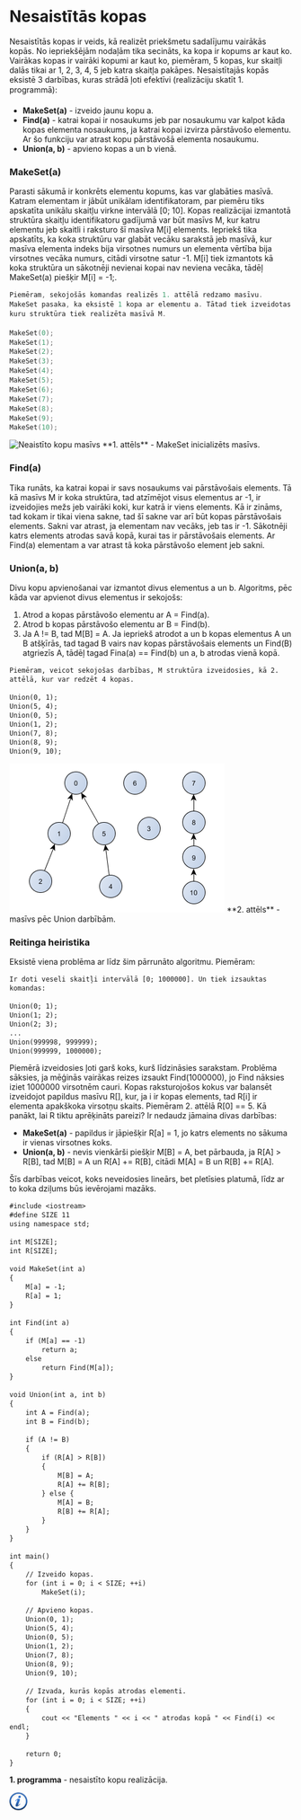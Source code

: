 # Nesaistītās kopas

Nesaistītās kopas ir veids, kā realizēt priekšmetu sadalījumu vairākās kopās. No iepriekšējām nodaļām tika secināts, ka kopa ir kopums ar kaut ko. Vairākas kopas ir vairāki kopumi ar kaut ko, piemēram, 5 kopas, kur skaitļi dalās tikai ar 1, 2, 3, 4, 5 jeb katra skaitļa pakāpes. Nesaistītajās kopās eksistē 3 darbības, kuras strādā ļoti efektīvi (realizāciju skatīt 1. programmā):

- **MakeSet(a)** - izveido jaunu kopu a.
- **Find(a)** - katrai kopai ir nosaukums jeb par nosaukumu var kalpot kāda kopas elementa nosaukums, ja katrai kopai izvirza pārstāvošo elementu. Ar šo funkciju var atrast kopu pārstāvošā elementa nosaukumu.
- **Union(a, b)** - apvieno kopas a un b vienā.

### MakeSet(a)

Parasti sākumā ir konkrēts elementu kopums, kas var glabāties masīvā. Katram elementam ir jābūt unikālam identifikatoram, par piemēru tiks apskatīta unikālu skaitļu virkne intervālā [0; 10]. Kopas realizācijai izmantotā struktūra skaitļu identifikatoru gadījumā var būt masīvs M, kur katru elementu jeb skaitli i raksturo šī masīva M[i] elements. Iepriekš tika apskatīts, ka koka struktūru var glabāt vecāku sarakstā jeb masīvā, kur masīva elementa indeks bija virsotnes numurs un elementa vērtība bija virsotnes vecāka numurs, citādi virsotne satur -1. M[i] tiek izmantots kā koka struktūra un sākotnēji nevienai kopai nav neviena vecāka, tādēļ MakeSet(a) piešķir M[i] = -1;.

```cpp
Piemēram, sekojošās komandas realizēs 1. attēlā redzamo masīvu. 
MakeSet pasaka, ka eksistē 1 kopa ar elementu a. Tātad tiek izveidotas 11 kopas, 
kuru struktūra tiek realizēta masīvā M.

MakeSet(0);
MakeSet(1);
MakeSet(2);
MakeSet(3);
MakeSet(4);
MakeSet(5);
MakeSet(6);
MakeSet(7);
MakeSet(8);
MakeSet(9);
MakeSet(10);
```

<img alt="Neaistīto kopu masīvs" src="/media/theory/make_set.png" />
**1. attēls** - MakeSet inicializēts masīvs.

### Find(a)

Tika runāts, ka katrai kopai ir savs nosaukums vai pārstāvošais elements. Tā kā masīvs M ir koka struktūra, tad atzīmējot visus elementus ar -1, ir izveidojies mežs jeb vairāki koki, kur katrā ir viens elements. Kā ir zināms, tad kokam ir tikai viena sakne, tad šī sakne var arī būt kopas pārstāvošais elements. Sakni var atrast, ja elementam nav vecāks, jeb tas ir -1. Sākotnēji katrs elements atrodas savā kopā, kurai tas ir pārstāvošais elements. Ar Find(a) elementam a var atrast tā koka pārstāvošo element jeb sakni.

### Union(a, b)

Divu kopu apvienošanai var izmantot divus elementus a un b. Algoritms, pēc kāda var apvienot divus elementus ir sekojošs:

1. Atrod a kopas pārstāvošo elementu ar A = Find(a).
1. Atrod b kopas pārstāvošo elementu ar B = Find(b).
1. Ja A != B, tad M[B] = A. Ja iepriekš atrodot a un b kopas elementus A un B atšķīrās, tad tagad B vairs nav kopas pārstāvošais elements un Find(B) atgriezīs A, tādēļ tagad Fina(a) == Find(b) un a, b atrodas vienā kopā.

```
Piemēram, veicot sekojošas darbības, M struktūra izveidosies, kā 2. attēlā, kur var redzēt 4 kopas.

Union(0, 1);
Union(5, 4);
Union(0, 5);
Union(1, 2);
Union(7, 8);
Union(8, 9);
Union(9, 10);
```

<img alt="Neaistīto kopu masīvs" src="/media/theory/union.png" />
**2. attēls** - masīvs pēc Union darbībām.

### Reitinga heiristika

Eksistē viena problēma ar līdz šim pārrunāto algoritmu. Piemēram:

```
Ir doti veseli skaitļi intervālā [0; 1000000]. Un tiek izsauktas komandas:

Union(0; 1);
Union(1; 2);
Union(2; 3);
...
Union(999998, 999999);
Union(999999, 1000000);
```

Piemērā izveidosies ļoti garš koks, kurš līdzināsies sarakstam. Problēma sāksies, ja mēģinās vairākas reizes izsaukt Find(1000000), jo Find nāksies iziet 1000000 virsotnēm cauri. Kopas raksturojošos kokus var balansēt izveidojot papildus masīvu R[], kur, ja i ir kopas elements, tad R[i] ir elementa apakškoka virsotņu skaits. Piemēram 2. attēlā R[0] == 5. Kā panākt, lai R tiktu aprēķināts pareizi? Ir nedaudz jāmaina divas darbības:

- **MakeSet(a)** - papildus ir jāpiešķir R[a] = 1, jo katrs elements no sākuma ir vienas virsotnes koks.
- **Union(a, b)** - nevis vienkārši piešķir M[B] = A, bet pārbauda, ja R[A] > R[B], tad M[B] = A un R[A] += R[B], citādi M[A] = B un R[B] += R[A].

Šīs darbības veicot, koks neveidosies lineārs, bet pletīsies platumā, līdz ar to koka dziļums būs ievērojami mazāks.

```
#include <iostream>
#define SIZE 11
using namespace std;

int M[SIZE];
int R[SIZE];

void MakeSet(int a)
{
    M[a] = -1;
    R[a] = 1;
}

int Find(int a)
{
    if (M[a] == -1)
        return a;
    else
        return Find(M[a]);
}

void Union(int a, int b)
{
    int A = Find(a);
    int B = Find(b);

    if (A != B)
    {
        if (R[A] > R[B])
        {
            M[B] = A;
            R[A] += R[B];
        } else {
            M[A] = B;
            R[B] += R[A];
        }
    }
}

int main()
{
    // Izveido kopas.
    for (int i = 0; i < SIZE; ++i)
        MakeSet(i);

    // Apvieno kopas.
    Union(0, 1);
    Union(5, 4);
    Union(0, 5);
    Union(1, 2);
    Union(7, 8);
    Union(8, 9);
    Union(9, 10);

    // Izvada, kurās kopās atrodas elementi.
    for (int i = 0; i < SIZE; ++i)
    {
        cout << "Elements " << i << " atrodas kopā " << Find(i) << endl;
    }

    return 0;
}
```

**1. programma** - nesaistīto kopu realizācija.

<a href="http://en.wikipedia.org/wiki/Disjoint-set_data_structure" target="_blank">![Vairāk informācija](/media/theory/information.png)</a>